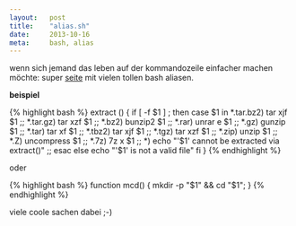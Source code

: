 ```yaml
---
layout:   post
title:    "alias.sh"
date:     2013-10-16
meta:     bash, alias
---
```


wenn sich jemand das leben auf der kommandozeile einfacher machen möchte:
super [seite](http://alias.sh) mit vielen tollen bash aliasen.

**beispiel**


{% highlight bash %}
extract () {
    if [ -f $1 ] ; then
      case $1 in
        *.tar.bz2)   tar xjf $1     ;;
        *.tar.gz)    tar xzf $1     ;;
        *.bz2)       bunzip2 $1     ;;
        *.rar)       unrar e $1     ;;
        *.gz)        gunzip $1      ;;
        *.tar)       tar xf $1      ;;
        *.tbz2)      tar xjf $1     ;;
        *.tgz)       tar xzf $1     ;;
        *.zip)       unzip $1       ;;
        *.Z)         uncompress $1  ;;
        *.7z)        7z x $1        ;;
        *)     echo "'$1' cannot be extracted via extract()" ;;
         esac
     else
         echo "'$1' is not a valid file"
     fi
}
{% endhighlight %}

oder

{% highlight bash %}
function mcd() {
  mkdir -p "$1" && cd "$1";
}
{% endhighlight %}

viele coole sachen dabei ;-)
